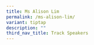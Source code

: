 ```yaml
---
title: Ms Alison Lim
permalink: /ms-alison-lim/
variant: tiptap
description: ""
third_nav_title: Track Speakers
---
```

